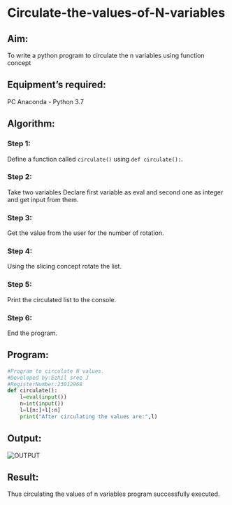 # Circulate-the-values-of-N-variables
## Aim:
To write a python program to circulate the n variables using function concept
## Equipment’s required:
PC
Anaconda - Python 3.7
## Algorithm: 
### Step 1:
Define a function called `circulate()` using `def circulate():`. 
### Step 2:
Take two variables Declare first variable as eval and second one as integer and get input from them.
### Step 3: 
Get the value from the user for the number of rotation.
### Step 4: 
Using the slicing concept rotate the list.
### Step 5: 
Print the circulated list to the console.
### Step 6: 
End the program.
## Program:
```py
#Program to circulate N values.
#Developed by:Ezhil sree J
#RegisterNumber:23012968
def circulate():
    l=eval(input())
    n=int(input())
    l=l[n:]+l[:n]
    print("After circulating the values are:",l)
```

## Output:
![OUTPUT](https://github.com/EzhilsreeJ/Circulate-the-values-of-N-variables/assets/144870412/1e4a712a-d9c3-4679-ae84-a24dae1175fc)


## Result:
Thus circulating the values of n variables program successfully executed.
